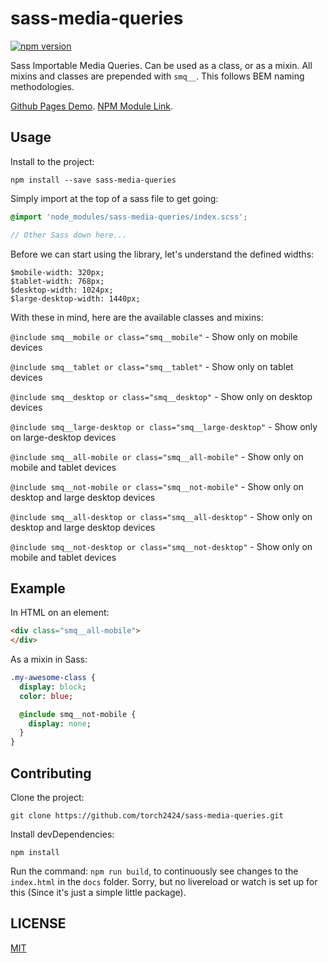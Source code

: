 # sass-media-queries

[![npm version](https://badge.fury.io/js/sass-media-queries.svg)](https://badge.fury.io/js/sass-media-queries)

Sass Importable Media Queries. Can be used as a class, or as a mixin. All mixins and classes are prepended with `smq__`. This follows BEM naming methodologies.

[Github Pages Demo](https://torch2424.github.io/sass-media-queries/).
[NPM Module Link](https://www.npmjs.com/package/sass-media-queries).

## Usage

Install to the project:

```
npm install --save sass-media-queries
```

Simply import at the top of a sass file to get going:

```scss
@import 'node_modules/sass-media-queries/index.scss';

// Other Sass down here...
```

Before we can start using the library, let's understand the defined widths:

```
$mobile-width: 320px;
$tablet-width: 768px;
$desktop-width: 1024px;
$large-desktop-width: 1440px;
```

With these in mind, here are the available classes and mixins:

`@include smq__mobile or class="smq__mobile"` - Show only on mobile devices


`@include smq__tablet or class="smq__tablet"` - Show only on tablet devices


`@include smq__desktop or class="smq__desktop"` - Show only on desktop devices


`@include smq__large-desktop or class="smq__large-desktop"` - Show only on large-desktop devices


`@include smq__all-mobile or class="smq__all-mobile"` - Show only on mobile and tablet devices


`@include smq__not-mobile or class="smq__not-mobile"` - Show only on desktop and large desktop devices


`@include smq__all-desktop or class="smq__all-desktop"` - Show only on desktop and large desktop devices


`@include smq__not-desktop or class="smq__not-desktop"` - Show only on mobile and tablet devices




## Example

In HTML on an element:

```html
<div class="smq__all-mobile">
</div>
```

As a mixin in Sass:

```sass
.my-awesome-class {
  display: block;
  color: blue;

  @include smq__not-mobile {
    display: none;
  }
}
```

## Contributing

Clone the project:

```
git clone https://github.com/torch2424/sass-media-queries.git
```

Install devDependencies:

```
npm install
```

Run the command: `npm run build`, to continuously see changes to the `index.html` in the `docs` folder. Sorry, but no livereload or watch is set up for this (Since it's just a simple little package).

## LICENSE

[MIT](https://choosealicense.com/licenses/mit/#)
